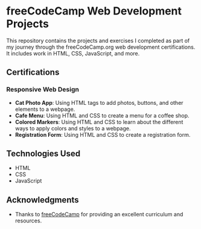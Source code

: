 # freeCodeCamp Web Development Projects

This repository contains the projects and exercises I completed as part of my journey through the freeCodeCamp.org web development certifications. It includes work in HTML, CSS, JavaScript, and more.

## Certifications

### Responsive Web Design
- **Cat Photo App**: Using HTML tags to add photos, buttons, and other elements to a webpage.
- **Cafe Menu**: Using HTML and CSS to create a menu for a coffee shop.
- **Colored Markers**: Using HTML and CSS to learn about the different ways to apply colors and styles to a webpage.
- **Registration Form**: Using HTML and CSS to create a registration form.

## Technologies Used
- HTML
- CSS
- JavaScript

## Acknowledgments
- Thanks to [freeCodeCamp](https://www.freecodecamp.org/) for providing an excellent curriculum and resources.
